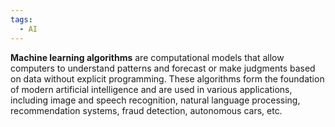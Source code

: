 ```yaml
---
tags:
  - AI
---
```

**Machine learning algorithms** are computational models that allow computers to understand patterns and forecast or make judgments based on data without explicit programming. These algorithms form the foundation of modern artificial intelligence and are used in various applications, including image and speech recognition, natural language processing, recommendation systems, fraud detection, autonomous cars, etc.